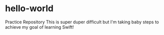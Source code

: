 # hello-world
Practice Repository
This is super duper difficult but I'm taking baby steps to achieve my goal of learning Swift!
